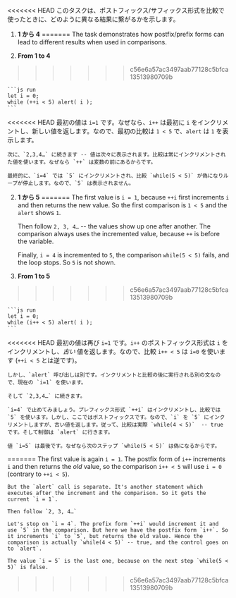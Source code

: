 <<<<<<< HEAD
このタスクは、ポストフィックス/サフィックス形式を比較で使ったときに、どのように異なる結果に繋がるかを示します。

1. **1 から 4**
=======
The task demonstrates how postfix/prefix forms can lead to different results when used in comparisons.

1. **From 1 to 4**
>>>>>>> c56e6a57ac3497aab77128c5bfca13513980709b

    ```js run
    let i = 0;
    while (++i < 5) alert( i );
    ```

<<<<<<< HEAD
    最初の値は `i=1` です。なぜなら、`i++` は最初に `i` をインクリメントし、新しい値を返します。なので、最初の比較は `1 < 5` で、`alert` は `1` を表示します。

    次に、`2,3,4…` に続きます -- 値は次々に表示されます。比較は常にインクリメントされた値を使います。なぜなら `++` は変数の前にあるからです。

    最終的に、`i=4` では `5` にインクリメントされ、比較 `while(5 < 5)` が偽になりループが停止します。なので、`5` は表示されません。
2. **1 から 5**
=======
    The first value is `i = 1`, because `++i` first increments `i` and then returns the new value. So the first comparison is `1 < 5` and the `alert` shows `1`.

    Then follow `2, 3, 4…` -- the values show up one after another. The comparison always uses the incremented value, because `++` is before the variable.

    Finally, `i = 4` is incremented to `5`, the comparison `while(5 < 5)` fails, and the loop stops. So `5` is not shown.
2. **From 1 to 5**
>>>>>>> c56e6a57ac3497aab77128c5bfca13513980709b

    ```js run
    let i = 0;
    while (i++ < 5) alert( i );
    ```

<<<<<<< HEAD
    最初の値は再び `i=1` です。`i++` のポストフィックス形式は `i` をインクリメントし、*古い* 値を返します。なので、比較 `i++ < 5` は `i=0` を使います (`++i < 5` とは逆です)。

    しかし、`alert` 呼び出しは別です。インクリメントと比較の後に実行される別の文なので、現在の `i=1` を使います。

    そして `2,3,4…` に続きます。

    `i=4` で止めてみましょう。プレフィックス形式 `++i` はインクリメントし、比較では `5` を使います。しかし、ここではポストフィックスです。なので、`i` を `5` にインクリメントしますが、古い値を返します。従って、比較は実際 `while(4 < 5)`  -- true です。そして制御は `alert` に行きます。

    値 `i=5` は最後です。なぜなら次のステップ `while(5 < 5)` は偽になるからです。
    
=======
    The first value is again `i = 1`. The postfix form of `i++` increments `i` and then returns the *old* value, so the comparison `i++ < 5` will use `i = 0` (contrary to `++i < 5`).

    But the `alert` call is separate. It's another statement which executes after the increment and the comparison. So it gets the current `i = 1`.

    Then follow `2, 3, 4…`

    Let's stop on `i = 4`. The prefix form `++i` would increment it and use `5` in the comparison. But here we have the postfix form `i++`. So it increments `i` to `5`, but returns the old value. Hence the comparison is actually `while(4 < 5)` -- true, and the control goes on to `alert`.

    The value `i = 5` is the last one, because on the next step `while(5 < 5)` is false.
>>>>>>> c56e6a57ac3497aab77128c5bfca13513980709b
